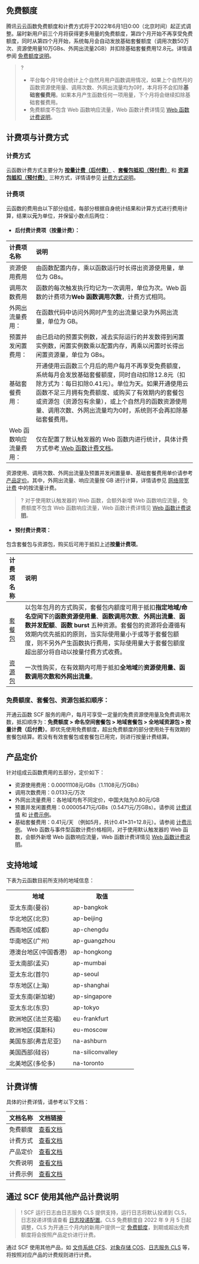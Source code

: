 
## 免费额度

腾讯云云函数免费额度和计费方式将于2022年6月1日0:00（北京时间）起正式调整。届时新用户前三个月将获得更多用量的免费额度，第四个月开始不再享受免费额度，同时从第四个月开始，系统每月会自动发放基础套餐额度（调用次数50万次、资源使用量10万GBs、外网出流量2GB）并扣除基础套餐费用12.8元。详情请参阅 [免费额度说明](https://cloud.tencent.com/document/product/583/12282)。
>? 
>- 平台每个月1号会统计上个自然月用户函数调用情况，如果上个自然月的函数资源使用量、调用次数、外网出流量均为0时，本月将不会扣除**基础套餐费用**。如果本月产生函数任何一项用量，下个月将会继续扣除基础套餐费用。
>- 免费额度不包含 Web 函数响应流量，Web 函数计费详情见 [Web 函数计费说明](https://cloud.tencent.com/document/product/583/66237)。


## 计费项与计费方式
### 计费方式
云函数计费方式主要分为 [**按量计费（后付费）**](https://cloud.tencent.com/document/product/583/12284) 、[**套餐包抵扣（预付费）**](https://cloud.tencent.com/document/product/583/71468) 和 [**资源包抵扣（预付费）**](https://cloud.tencent.com/document/product/583/61679) 三种方式，详情请参见 [计费方式说明](https://cloud.tencent.com/document/product/583/61678)。

### 计费项
云函数的费用由以下部分组成，每部分根据自身统计结果和计算方式进行费用计算，结果以**元**为单位，并保留小数点后两位：

- #### 后付费计费项（按量计费）：

| 计费项名称                                                     | 说明         |
| :----------------------------------------------------------- | :--------------- |
| 资源使用费用 | 由函数配置内存，乘以函数运行时长得出资源使用量，单位为 GBs。|
| 调用次数费用 | 函数的每次触发执行均记为一次调用，单位为次。Web 函数的计费项为**Web 函数调用次数**，计费方式相同。 |
| 外网出流量费用： | 在函数代码中访问外网时产生的出流量记录为外网出流量，单位为 GB。 |
| 预置并发闲置费用：   | 由已启动的预置实例数，减去实际运行的并发数得到闲置实例数，闲置实例数乘以配置内存，再乘以闲置时长得出闲置资源量，单位为 GBs。 |
| 基础套餐费用：| 开通使用云函数三个月后的用户每月不再享受免费额度，系统每月会发放基础套餐额度，同时自动扣除12.8元（扣除方式为：每日扣除0.41元）。单位为天。如果开通使用云函数不足三月拥有免费额度、或购买了有效期内的套餐包或资源包（资源包有余量），或上个自然月的函数资源使用量、调用次数、外网出流量均为0时，系统则不会再扣除基础套餐费用。|
| Web 函数响应流量费用： | 仅在配置了默认触发器的 Web 函数内进行统计，具体计费方式参考[ Web 函数计费文档](https://cloud.tencent.com/document/product/583/66237)。 |


资源使用、调用次数、外网出流量及预置并发闲置量单、基础套餐费用单价请参考 [产品定价](https://cloud.tencent.com/document/product/583/12281)。其中，外网出流量、响应流量按 GB 进行计算，详情请参见 [网络带宽计费](https://buy.cloud.tencent.com/price/idc) 中的按流量计费。



>? 对于使用默认触发器的 Web 函数，会额外新增 Web 函数响应流量，免费额度不包含 Web 函数响应流量，Web 函数计费详情见 [Web 函数计费说明](https://cloud.tencent.com/document/product/583/66237)。
>

- #### 预付费计费项：
包含套餐包与资源包，购买后可用于抵扣上述**按量计费项**。

| 计费项名称   | 说明         |
| :--------------------- | :--------------- |
| [套餐包](https://cloud.tencent.com/document/product/583/71468) | 以包年包月的方式购买，套餐包内额度可用于抵扣**指定地域/命名空间下**的**函数资源使用量**、**函数调用次数**、**外网出流量**、**函数并发配额**、**函数 burst** 五种资源。套餐包的资源将会遵循有效期内优先抵扣的原则，当实际使用量小于或等于套餐包额度，则不另外产生函数执行费用，实际使用量大于套餐包额度超出部分将自动以按量付费方式收费。|
| [资源包](https://cloud.tencent.com/document/product/583/61679) | 一次性购买，在有效期内可用于抵扣**全地域**的**资源使用量、函数调用次数和外网出流量**。 |

### 免费额度、套餐包、资源包抵扣顺序：

开通云函数 SCF 服务的用户，每月可享受一定量的免费资源使用量及免费调用次数，抵扣顺序为：**免费额度 > 命名空间套餐包 > 地域套餐包 > 全地域资源包 > 按量计费（后付费）**。即优先使用免费额度，超出免费额度的部分使用处于有效期的套餐包结算。若没有有效套餐包或套餐包已用完，则进行按量计费结算。


## 产品定价

针对组成云函数费用的五部分，定价如下：

- 资源使用费用：0.00011108元/GBs（1.1108元/万GBs）
- 调用次数费用：0.0133元/万次
- 外网出流量费用：各地域均有不同定价，中国大陆为0.80元/GB
- 预置并发闲置费用：0.00005471元/GBs（0.5471元/万GBs）。请参阅 [计费详情](https://cloud.tencent.com/document/product/583/12284#.E9.A2.84.E7.BD.AE.E5.B9.B6.E5.8F.91.E9.97.B2.E7.BD.AE.E8.B4.B9.E7.94.A8) 和 [计费示例](https://cloud.tencent.com/document/product/583/12285#.E9.A2.84.E7.BD.AE.E5.B9.B6.E5.8F.91.E9.97.B2.E7.BD.AE.E8.B4.B9.E7.94.A8)。
- 基础套餐费用：0.41元/天 （例如5月，共计0.41*31=12.8元）。请参阅 [计费示例](https://cloud.tencent.com/document/product/583/12285#.E9.A2.84.E7.BD.AE.E5.B9.B6.E5.8F.91.E9.97.B2.E7.BD.AE.E8.B4.B9.E7.94.A8)。
Web 函数与事件型函数计费价格相同，对于使用默认触发器的 Web 函数，会额外新增 Web 函数响应流量，Web 函数计费详情见 [Web 函数计费说明](https://cloud.tencent.com/document/product/583/66237)。

## 支持地域
下表为云函数目前所支持的地域信息：
<table>
<tr>
<th width="50%">地域</th><th width="50%">取值</th>
</tr>
  <tr>
    <td>亚太东南(曼谷)</td>
    <td>ap-bangkok</td>
  </tr>
  <tr>
    <td>华北地区(北京)</td>
    <td>ap-beijing</td>
  </tr>
  <tr>
    <td>西南地区(成都)</td>
    <td>ap-chengdu</td>
  </tr>
  <tr>
    <td>华南地区(广州)</td>
    <td>ap-guangzhou</td>
  </tr>
  <tr>
    <td>港澳台地区(中国香港)</td>
    <td>ap-hongkong</td>
  </tr>
  <tr>
    <td>亚太南部(孟买)</td>
    <td>ap-mumbai</td>
  </tr>
  <tr>
    <td>亚太东北(首尔)</td>
    <td>ap-seoul</td>
  </tr>
  <tr>
    <td>华东地区(上海)</td>
    <td>ap-shanghai</td>
  </tr>
  <tr>
    <td>亚太东南(新加坡)</td>
    <td>ap-singapore</td>
  </tr>
  <tr>
    <td>亚太东北(东京)</td>
    <td>ap-tokyo</td>
  </tr>
  <tr>
    <td>欧洲地区(法兰克福)</td>
    <td>eu-frankfurt</td>
  </tr>
  <tr>
    <td>欧洲地区(莫斯科)</td>
    <td>eu-moscow</td>
  </tr>
  <tr>
    <td>美国东部(弗吉尼亚)</td>
    <td>na-ashburn</td>
  </tr>
  <tr>
    <td>美国西部(硅谷)</td>
    <td>na-siliconvalley</td>
  </tr>
  <tr>
    <td>北美地区(多伦多)</td>
    <td>na-toronto</td>
  </tr>
</table>



## 计费详情

具体的计费详情，请参考以下文档：

<table>
<thead>
<tr>
<th width="50%">文档名称</th>
<th width="50%">文档链接</th>
</tr>
</thead>
<tbody><tr>
<td>免费额度</td>
<td><a href="https://cloud.tencent.com/document/product/583/12282" target="_blank">查看文档</a></td>
</tr>
<tr>
<td>计费方式</td>
<td><a href="https://cloud.tencent.com/document/product/583/61678" target="_blank">查看文档</a></td>
</tr>
<tr>
<td>产品定价</td>
<td><a href="https://cloud.tencent.com/document/product/583/12281" target="_blank">查看文档</a></td>
</tr>
<tr>
<td>欠费说明</td>
<td><a href="https://cloud.tencent.com/document/product/583/12283" target="_blank">查看文档</a></td>
</tr>
<tr>
<td>计费示例</td>
<td><a href="https://cloud.tencent.com/document/product/583/12285" target="_blank">查看文档</a></td>
</tr>
</tbody></table>

## 通过 SCF 使用其他产品计费说明

>!
SCF 运行日志由日志服务 CLS 提供支持，运行日志将默认投递到 CLS，日志投递详情请查看 [日志投递配置](https://cloud.tencent.com/document/product/583/52644)。CLS 免费额度自 2022 年 9 月 5 日起调整，CLS 为开通三个月内的新用户提供一定 [免费额度](https://cloud.tencent.com/document/product/614/47116)，到期或超出免费额度将会按照产品定价进行计费。

通过 SCF 使用其他产品，如 [文件系统 CFS](https://cloud.tencent.com/document/product/582/9553)、[对象存储 COS](https://cloud.tencent.com/document/product/436/16871)、[日志服务 CLS](https://cloud.tencent.com/document/product/614/11254) 等，将按照对应产品的计费规则进行计费。

